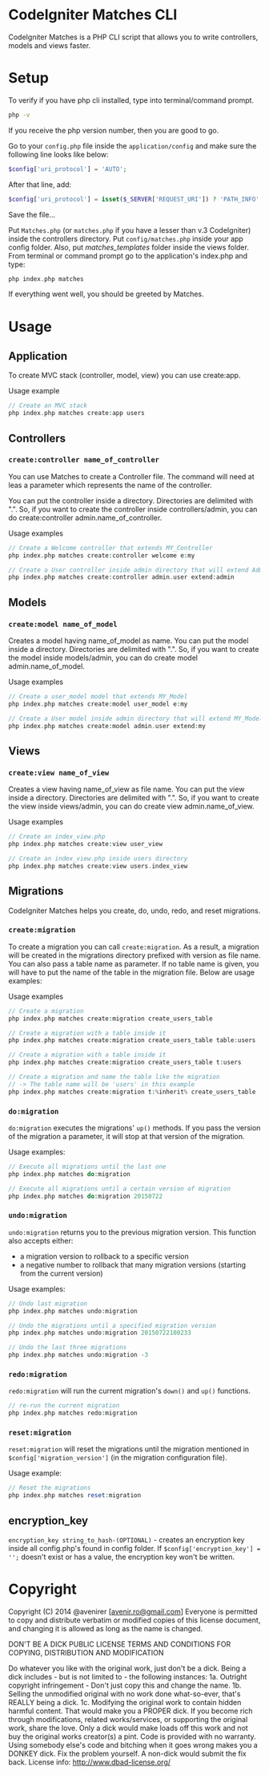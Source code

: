 # CodeIgniter Matches CLI

CodeIgniter Matches is a PHP CLI script that allows you to write controllers, models and views faster.

# Setup

To verify if you have php cli installed, type into terminal/command prompt.

```sh
php -v
```

If you receive the php version number, then you are good to go.

Go to your `config.php` file inside the `application/config` and make sure the following line looks like below:

```php
$config['uri_protocol'] = 'AUTO';
```

After that line, add:

```php
$config['uri_protocol'] = isset($_SERVER['REQUEST_URI']) ? 'PATH_INFO' : 'CLI';
```

Save the file...

Put `Matches.php` (or `matches.php` if you have a lesser than v.3 CodeIgniter) inside the controllers directory. Put `config/matches.php` inside your app config folder. Also, put _matches_templates_ folder inside the views folder.
From terminal or command prompt go to the application's index.php and type:

```php
php index.php matches
```

If everything went well, you should be greeted by Matches.

# Usage

## Application

To create MVC stack (controller, model, view) you can use create:app.

Usage example

```php
// Create an MVC stack
php index.php matches create:app users
```

## Controllers

### `create:controller name_of_controller`

You can use Matches to create a Controller file. The command will need at leas a parameter which represents the name of the controller.

You can put the controller inside a directory. Directories are delimited with ".". So, if you want to create the controller inside controllers/admin, you can do create:controller admin.name_of_controller.

Usage examples

```php
// Create a Welcome controller that extends MY_Controller
php index.php matches create:controller welcome e:my

// Create a User controller inside admin directory that will extend Admin_Controller
php index.php matches create:controller admin.user extend:admin
```

## Models

### `create:model name_of_model`

Creates a model having name_of_model as name. You can put the model inside a directory. Directories are delimited with ".". So, if you want to create the model inside models/admin, you can do create model admin.name_of_model.

Usage examples

```php
// Create a user_model model that extends MY_Model
php index.php matches create:model user_model e:my

// Create a User model inside admin directory that will extend MY_Model
php index.php matches create:model admin.user extend:my
```

## Views

### `create:view name_of_view`

Creates a view having name_of_view as file name. You can put the view inside a directory. Directories are delimited with ".". So, if you want to create the view inside views/admin, you can do create view admin.name_of_view.

Usage examples

```php
// Create an index_view.php
php index.php matches create:view user_view

// Create an index_view.php inside users directory
php index.php matches create:view users.index_view
```

## Migrations

CodeIgniter Matches helps you create, do, undo, redo, and reset migrations.

### `create:migration`

To create a migration you can call `create:migration`. As a result, a migration will be created in the migrations directory prefixed with version as file name. You can also pass a table name as parameter. If no table name is given, you will have to put the name of the table in the migration file. Below are usage examples:

Usage examples

```php
// Create a migration
php index.php matches create:migration create_users_table

// Create a migration with a table inside it
php index.php matches create:migration create_users_table table:users

// Create a migration with a table inside it
php index.php matches create:migration create_users_table t:users

// Create a migration and name the table like the migration
// -> The table name will be 'users' in this example
php index.php matches create:migration t:%inherit% create_users_table
```

### `do:migration`

`do:migration` executes the migrations' `up()` methods. If you pass the version of the migration a parameter, it will stop at that version of the migration.

Usage examples:

```php
// Execute all migrations until the last one
php index.php matches do:migration

// Execute all migrations until a certain version of migration
php index.php matches do:migration 20150722
```

### `undo:migration`

`undo:migration` returns you to the previous migration version. This function also accepts either:

- a migration version to rollback to a specific version
- a negative number to rollback that many migration versions (starting from the current version)

Usage examples:

```php
// Undo last migration
php index.php matches undo:migration

// Undo the migrations until a specified migration version
php index.php matches undo:migration 20150722100233

// Undo the last three migrations
php index.php matches undo:migration -3
```

### `redo:migration`

`redo:migration` will run the current migration's `down()` and `up()` functions.

```php
// re-run the current migration
php index.php matches redo:migration
```

### `reset:migration`

`reset:migration` will reset the migrations until the migration mentioned in `$config['migration_version']` (in the migration configuration file).

Usage example:

```php
// Reset the migrations
php index.php matches reset:migration
```

## encryption_key

`encryption_key string_to_hash-(OPTIONAL)` - creates an encryption key inside all config.php's found in config folder. If `$config['encryption_key'] = '';` doesn't exist or has a value, the encryption key won't be written.

# Copyright

Copyright (C) 2014 @avenirer [avenir.ro@gmail.com]
Everyone is permitted to copy and distribute verbatim or modified copies of this license document, and changing it is allowed as long as the name is changed.

DON'T BE A DICK PUBLIC LICENSE TERMS AND CONDITIONS FOR COPYING, DISTRIBUTION AND MODIFICATION

Do whatever you like with the original work, just don't be a dick.
Being a dick includes - but is not limited to - the following instances:
1a. Outright copyright infringement - Don't just copy this and change the name.
1b. Selling the unmodified original with no work done what-so-ever, that's REALLY being a dick.
1c. Modifying the original work to contain hidden harmful content. That would make you a PROPER dick.
If you become rich through modifications, related works/services, or supporting the original work, share the love. Only a dick would make loads off this work and not buy the original works creator(s) a pint.
Code is provided with no warranty.
Using somebody else's code and bitching when it goes wrong makes you a DONKEY dick.
Fix the problem yourself. A non-dick would submit the fix back.
License info: http://www.dbad-license.org/
